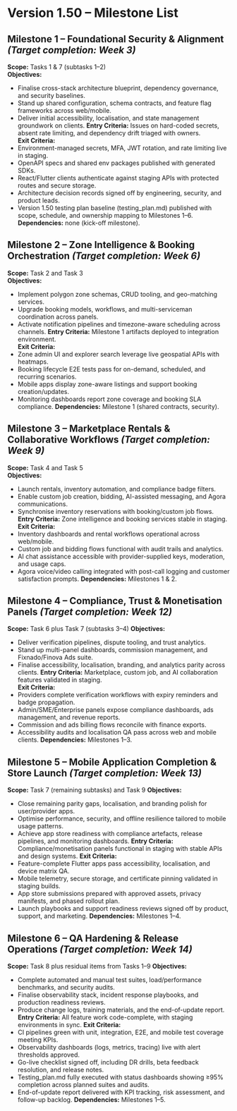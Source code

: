# Version 1.50 – Milestone List

## Milestone 1 – Foundational Security & Alignment *(Target completion: Week 3)*
**Scope:** Tasks 1 & 7 (subtasks 1–2)  
**Objectives:**
- Finalise cross-stack architecture blueprint, dependency governance, and security baselines.
- Stand up shared configuration, schema contracts, and feature flag frameworks across web/mobile.
- Deliver initial accessibility, localisation, and state management groundwork on clients.
**Entry Criteria:** Issues on hard-coded secrets, absent rate limiting, and dependency drift triaged with owners.  
**Exit Criteria:**
- Environment-managed secrets, MFA, JWT rotation, and rate limiting live in staging.
- OpenAPI specs and shared env packages published with generated SDKs.
- React/Flutter clients authenticate against staging APIs with protected routes and secure storage.
- Architecture decision records signed off by engineering, security, and product leads.
- Version 1.50 testing plan baseline (testing_plan.md) published with scope, schedule, and ownership mapping to Milestones 1–6.
**Dependencies:** none (kick-off milestone).

## Milestone 2 – Zone Intelligence & Booking Orchestration *(Target completion: Week 6)*
**Scope:** Task 2 and Task 3  
**Objectives:**
- Implement polygon zone schemas, CRUD tooling, and geo-matching services.
- Upgrade booking models, workflows, and multi-serviceman coordination across panels.
- Activate notification pipelines and timezone-aware scheduling across channels.
**Entry Criteria:** Milestone 1 artifacts deployed to integration environment.  
**Exit Criteria:**
- Zone admin UI and explorer search leverage live geospatial APIs with heatmaps.
- Booking lifecycle E2E tests pass for on-demand, scheduled, and recurring scenarios.
- Mobile apps display zone-aware listings and support booking creation/updates.
- Monitoring dashboards report zone coverage and booking SLA compliance.
**Dependencies:** Milestone 1 (shared contracts, security).

## Milestone 3 – Marketplace Rentals & Collaborative Workflows *(Target completion: Week 9)*
**Scope:** Task 4 and Task 5  
**Objectives:**
- Launch rentals, inventory automation, and compliance badge filters.
- Enable custom job creation, bidding, AI-assisted messaging, and Agora communications.
- Synchronise inventory reservations with booking/custom job flows.
**Entry Criteria:** Zone intelligence and booking services stable in staging.  
**Exit Criteria:**
- Inventory dashboards and rental workflows operational across web/mobile.
- Custom job and bidding flows functional with audit trails and analytics.
- AI chat assistance accessible with provider-supplied keys, moderation, and usage caps.
- Agora voice/video calling integrated with post-call logging and customer satisfaction prompts.
**Dependencies:** Milestones 1 & 2.

## Milestone 4 – Compliance, Trust & Monetisation Panels *(Target completion: Week 12)*
**Scope:** Task 6 plus Task 7 (subtasks 3–4)
**Objectives:**
- Deliver verification pipelines, dispute tooling, and trust analytics.
- Stand up multi-panel dashboards, commission management, and Fixnado/Finova Ads suite.
- Finalise accessibility, localisation, branding, and analytics parity across clients.
**Entry Criteria:** Marketplace, custom job, and AI collaboration features validated in staging.  
**Exit Criteria:**
- Providers complete verification workflows with expiry reminders and badge propagation.
- Admin/SME/Enterprise panels expose compliance dashboards, ads management, and revenue reports.
- Commission and ads billing flows reconcile with finance exports.
- Accessibility audits and localisation QA pass across web and mobile clients.
**Dependencies:** Milestones 1–3.

## Milestone 5 – Mobile Application Completion & Store Launch *(Target completion: Week 13)*
**Scope:** Task 7 (remaining subtasks) and Task 9
**Objectives:**
- Close remaining parity gaps, localisation, and branding polish for user/provider apps.
- Optimise performance, security, and offline resilience tailored to mobile usage patterns.
- Achieve app store readiness with compliance artefacts, release pipelines, and monitoring dashboards.
**Entry Criteria:** Compliance/monetisation panels functional in staging with stable APIs and design systems.
**Exit Criteria:**
- Feature-complete Flutter apps pass accessibility, localisation, and device matrix QA.
- Mobile telemetry, secure storage, and certificate pinning validated in staging builds.
- App store submissions prepared with approved assets, privacy manifests, and phased rollout plan.
- Launch playbooks and support readiness reviews signed off by product, support, and marketing.
**Dependencies:** Milestones 1–4.

## Milestone 6 – QA Hardening & Release Operations *(Target completion: Week 14)*
**Scope:** Task 8 plus residual items from Tasks 1–9
**Objectives:**
- Complete automated and manual test suites, load/performance benchmarks, and security audits.
- Finalise observability stack, incident response playbooks, and production readiness reviews.
- Produce change logs, training materials, and the end-of-update report.
**Entry Criteria:** All feature work code-complete, with staging environments in sync.
**Exit Criteria:**
- CI pipelines green with unit, integration, E2E, and mobile test coverage meeting KPIs.
- Observability dashboards (logs, metrics, tracing) live with alert thresholds approved.
- Go-live checklist signed off, including DR drills, beta feedback resolution, and release notes.
- Testing_plan.md fully executed with status dashboards showing ≥95% completion across planned suites and audits.
- End-of-update report delivered with KPI tracking, risk assessment, and follow-up backlog.
**Dependencies:** Milestones 1–5.

